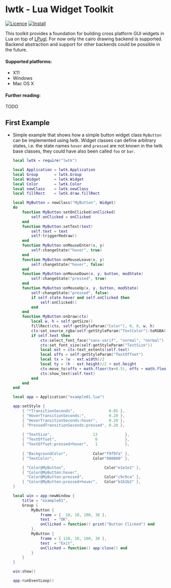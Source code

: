# lwtk - Lua Widget Toolkit
[![Licence](http://img.shields.io/badge/Licence-MIT-brightgreen.svg)](LICENSE)
[![Install](https://img.shields.io/badge/Install-LuaRocks-brightgreen.svg)](https://luarocks.org/modules/osch/lwtk)

This toolkit provides a foundation for building cross platform GUI widgets in
Lua on top of [LPugl]. For now only the cairo drawing backend is supported. 
Backend abstraction and support for other backends could be possible in the
future.

#### Supported platforms: 
   * X11
   * Windows
   * Mac OS X 


#### Further reading:
   TODO

## First Example

* Simple example that shows how a simple button widget class `MyButton` can
  be implemented using lwtk. Widget classes can define arbitrary states, i.e. the state 
  names `hover` and `pressed` are not known in the lwtk base classes, they
  could have also been called `foo` or `bar`.
  

    ```lua
    local lwtk = require("lwtk")
    
    local Application = lwtk.Application
    local Group       = lwtk.Group
    local Widget      = lwtk.Widget
    local Color       = lwtk.Color
    local newClass    = lwtk.newClass
    local fillRect    = lwtk.draw.fillRect
    
    local MyButton = newClass("MyButton", Widget)
    do
        function MyButton:setOnClicked(onClicked)
            self.onClicked = onClicked
        end
        function MyButton:setText(text)
            self.text = text
            self:triggerRedraw()
        end
        function MyButton:onMouseEnter(x, y)
            self:changeState("hover", true)
        end
        function MyButton:onMouseLeave(x, y)
            self:changeState("hover", false)
        end
        function MyButton:onMouseDown(x, y, button, modState)
            self:changeState("pressed", true)
        end
        function MyButton:onMouseUp(x, y, button, modState)
            self:changeState("pressed", false)
            if self.state.hover and self.onClicked then
                self:onClicked()
            end
        end
        function MyButton:onDraw(ctx)
            local w, h = self:getSize()
            fillRect(ctx, self:getStyleParam("Color"), 0, 0, w, h)
            ctx:set_source_rgba(self:getStyleParam("TextColor"):toRGBA())
            if self.text then
                ctx:select_font_face("sans-serif", "normal", "normal")
                ctx:set_font_size(self:getStyleParam("TextSize"))
                local ext = ctx:text_extents(self.text)
                local offs = self:getStyleParam("TextOffset")
                local tx = (w - ext.width)/2
                local ty = (h - ext.height)/2 + ext.height
                ctx:move_to(offs + math.floor(tx+0.5), offs + math.floor(ty+0.5))
                ctx:show_text(self.text)
            end
        end
    end
    
    local app = Application("example01.lua")
    
    app:setStyle {
        { "*TransitionSeconds",               0.05 },
        { "HoverTransitionSeconds:",          0.20 },
        { "HoverTransitionSeconds:hover",     0.20 },
        { "PressedTransitionSeconds:pressed", 0.20 },
        
        { "TextSize",                  13            },
        { "TextOffset",                 0            },
        { "TextOffset:pressed+hover",   1            },
        
        { "BackgroundColor",           Color"f9f9fa" },
        { "TextColor",                 Color"000000" },
    
        { "Color@MyButton",                 Color"e1e1e2" },
        { "Color@MyButton:hover",
          "Color@MyButton:pressed",         Color"c9c9ca" },
        { "Color@MyButton:pressed+hover",   Color"b1b1b2" },
    }
    
    local win = app:newWindow {
        title = "example01",
        Group {
            MyButton {
                frame = {  10, 10, 100, 30 },
                text  = "OK",
                onClicked = function() print("Button Clicked") end
            },
            MyButton {
                frame = { 120, 10, 100, 30 },
                text  = "Exit",
                onClicked = function() app:close() end
            }
        }
    }
    
    win:show()
    
    app:runEventLoop()
    ```

[lpugl]:                    https://github.com/osch/lua-lpugl#lpugl

